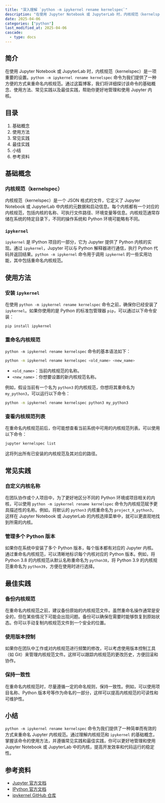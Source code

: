 ```yaml
---
title: "深入理解 `python -m ipykernel rename kernelspec`"
description: "在使用 Jupyter Notebook 或 JupyterLab 时，内核规范（kernelspec）是一项重要的设置。`python -m ipykernel rename kernelspec` 命令为我们提供了一种方便的方式来重命名内核规范。通过这篇博客，我们将详细探讨该命令的基础概念、使用方法、常见实践以及最佳实践，帮助你更好地管理和使用 Jupyter 内核。"
date: 2025-04-06
categories: ["python"]
last_modified_at: 2025-04-06
cascade:
  - type: docs
---
```



## 简介
在使用 Jupyter Notebook 或 JupyterLab 时，内核规范（kernelspec）是一项重要的设置。`python -m ipykernel rename kernelspec` 命令为我们提供了一种方便的方式来重命名内核规范。通过这篇博客，我们将详细探讨该命令的基础概念、使用方法、常见实践以及最佳实践，帮助你更好地管理和使用 Jupyter 内核。

<!-- more -->
## 目录
1. 基础概念
2. 使用方法
3. 常见实践
4. 最佳实践
5. 小结
6. 参考资料

## 基础概念
### 内核规范（kernelspec）
内核规范（kernelspec）是一个 JSON 格式的文件，它定义了 Jupyter Notebook 或 JupyterLab 中内核的元数据和启动信息。每个内核都有一个对应的内核规范，包括内核的名称、可执行文件路径、环境变量等信息。内核规范通常存储在系统的特定目录下，不同的操作系统和 Python 环境可能略有不同。

### `ipykernel`
`ipykernel` 是 IPython 项目的一部分，它为 Jupyter 提供了 Python 内核的实现。通过 `ipykernel`，Jupyter 可以与 Python 解释器进行通信，执行 Python 代码并返回结果。`python -m ipykernel` 命令用于调用 `ipykernel` 的一些实用功能，其中包括重命名内核规范。

## 使用方法
### 安装 `ipykernel`
在使用 `python -m ipykernel rename kernelspec` 命令之前，确保你已经安装了 `ipykernel`。如果你使用的是 Python 的标准包管理器 `pip`，可以通过以下命令安装：
```bash
pip install ipykernel
```

### 重命名内核规范
`python -m ipykernel rename kernelspec` 命令的基本语法如下：
```bash
python -m ipykernel rename kernelspec <old_name> <new_name>
```
- `<old_name>`：当前内核规范的名称。
- `<new_name>`：你想要设置的新内核规范名称。

例如，假设当前有一个名为 `python3` 的内核规范，你想将其重命名为 `my_python3`，可以运行以下命令：
```bash
python -m ipykernel rename kernelspec python3 my_python3
```

### 查看内核规范列表
在重命名内核规范前后，你可能想查看当前系统中可用的内核规范列表。可以使用以下命令：
```bash
jupyter kernelspec list
```
这将列出所有已安装的内核规范及其对应的路径。

## 常见实践
### 自定义内核名称
在团队协作或个人项目中，为了更好地区分不同的 Python 环境或项目相关的内核，可以使用 `python -m ipykernel rename kernelspec` 命令为内核规范赋予更具描述性的名称。例如，将默认的 `python3` 内核重命名为 `project_X_python3`，这样在 Jupyter Notebook 或 JupyterLab 的内核选择菜单中，就可以更直观地找到所需的内核。

### 管理多个 Python 版本
如果你在系统中安装了多个 Python 版本，每个版本都有对应的 Jupyter 内核。通过重命名内核规范，可以清晰地标识每个内核对应的 Python 版本。例如，将 Python 3.8 的内核规范从默认名称重命名为 `python38`，将 Python 3.9 的内核规范重命名为 `python39`，方便在使用时进行选择。

## 最佳实践
### 备份内核规范
在重命名内核规范之前，建议备份原始的内核规范文件。虽然重命名操作通常是安全的，但在某些情况下可能会出现问题。备份可以确保在需要时能够恢复到原始状态。你可以手动复制内核规范文件到一个安全的位置。

### 使用版本控制
如果你在团队中工作或对内核规范进行频繁的修改，可以考虑使用版本控制工具（如 Git）来管理内核规范文件。这样可以跟踪内核规范的更改历史，方便回滚和协作。

### 保持一致性
在重命名内核规范时，尽量遵循一定的命名规则，保持一致性。例如，可以使用项目名称、Python 版本号等作为命名的一部分，这样可以提高内核规范的可读性和可维护性。

## 小结
`python -m ipykernel rename kernelspec` 命令为我们提供了一种简单而有效的方式来重命名 Jupyter 内核规范。通过理解内核规范和 `ipykernel` 的基础概念，掌握该命令的使用方法，并遵循常见实践和最佳实践，你可以更好地管理和使用 Jupyter Notebook 或 JupyterLab 中的内核，提高开发效率和代码运行的稳定性。

## 参考资料
- [Jupyter 官方文档](https://jupyter.readthedocs.io/en/latest/)
- [IPython 官方文档](https://ipython.readthedocs.io/en/stable/)
- [ipykernel GitHub 仓库](https://github.com/ipython/ipykernel)